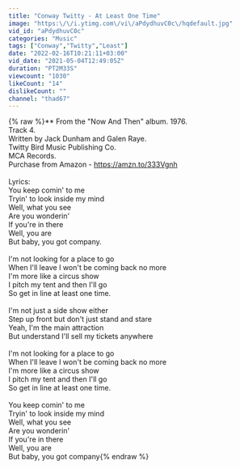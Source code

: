 ```yaml
---
title: "Conway Twitty - At Least One Time"
image: "https:\/\/i.ytimg.com\/vi\/aPdydhuvC0c\/hqdefault.jpg"
vid_id: "aPdydhuvC0c"
categories: "Music"
tags: ["Conway","Twitty","Least"]
date: "2022-02-16T10:21:11+03:00"
vid_date: "2021-05-04T12:49:05Z"
duration: "PT2M33S"
viewcount: "1030"
likeCount: "14"
dislikeCount: ""
channel: "thad67"
---
```

{% raw %}** From the &quot;Now And Then&quot; album. 1976. <br />Track 4. <br />Written by Jack Dunham and Galen Raye.  <br />Twitty Bird Music Publishing Co. <br />MCA Records. <br />Purchase from Amazon - <a rel="nofollow" target="blank" href="https://amzn.to/333Vgnh">https://amzn.to/333Vgnh</a><br /><br />Lyrics:<br />You keep comin' to me<br />Tryin' to look inside my mind<br />Well, what you see<br />Are you wonderin'<br />If you're in there<br />Well, you are<br />But baby, you got company.<br /><br />I'm not looking for a place to go<br />When I'll leave I won't be coming back no more<br />I'm more like a circus show<br />I pitch my tent and then I'll go<br />So get in line at least one time.<br /><br />I'm not just a side show either<br />Step up front but don't just stand and stare<br />Yeah, I'm the main attraction<br />But understand I'll sell my tickets anywhere<br /><br />I'm not looking for a place to go<br />When I'll leave I won't be coming back no more<br />I'm more like a circus show<br />I pitch my tent and then I'll go<br />So get in line at least one time.<br /><br />You keep comin' to me<br />Tryin' to look inside my mind<br />Well, what you see<br />Are you wonderin'<br />If you're in there<br />Well, you are<br />But baby, you got company{% endraw %}
